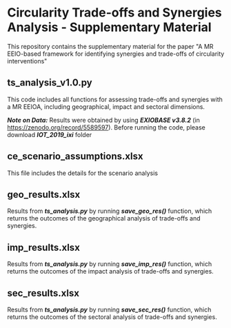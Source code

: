 # Circularity Trade-offs and Synergies Analysis - Supplementary Material
This repository contains the supplementary material for the paper "A MR EEIO-based framework for identifying synergies and trade-offs of circularity interventions"

## ts_analysis_v1.0.py
This code includes all functions for assessing trade-offs and synergies with a MR EEIOA, including geographical, impact and sectoral dimensions.

***Note on Data:*** Results were obtained by using ***EXIOBASE v3.8.2*** (in https://zenodo.org/record/5589597). Before running the code, please download ***IOT_2019_ixi*** folder

## ce_scenario_assumptions.xlsx
This file includes the details for the scenario analysis
## geo_results.xlsx
Results from ***ts_analysis.py*** by running ***save_geo_res()*** function, which returns the outcomes of the geographical analysis of trade-offs and synergies.

## imp_results.xlsx
Results from ***ts_analysis.py*** by running ***save_imp_res()*** function, which returns the outcomes of the impact analysis of trade-offs and synergies.

## sec_results.xlsx
Results from ***ts_analysis.py*** by running ***save_sec_res()*** function, which returns the outcomes of the sectoral analysis of trade-offs and synergies.

